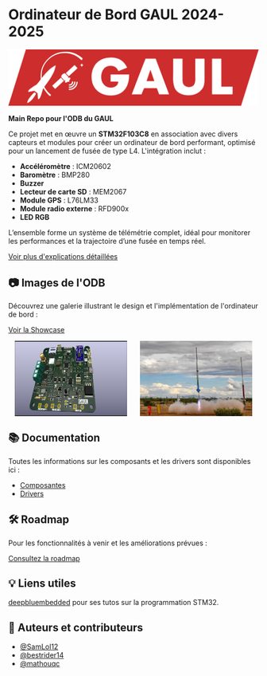 # Ordinateur de Bord GAUL 2024-2025

![GAUL Banner](Documentation/GAUL/logo-full.webp)

**Main Repo pour l'ODB du GAUL**

Ce projet met en œuvre un **STM32F103C8** en association avec divers capteurs et modules pour créer un ordinateur de bord performant, optimisé pour un lancement de fusée de type L4. L'intégration inclut :

- **Accéléromètre** : ICM20602
- **Baromètre** : BMP280
- **Buzzer**
- **Lecteur de carte SD** : MEM2067
- **Module GPS** : L76LM33
- **Module radio externe** : RFD900x
- **LED RGB**

L’ensemble forme un système de télémétrie complet, idéal pour monitorer les performances et la trajectoire d’une fusée en temps réel.

[Voir plus d'explications détaillées](./Documentation/Explications.md)

## 📷 Images de l'ODB

Découvrez une galerie illustrant le design et l'implémentation de l'ordinateur de bord :

[Voir la Showcase](./Documentation/Showcase.md)

<div style="display: flex; justify-content: space-around;">
  <img src="./Documentation/Showcase/ODB1_PCB.png" alt="ODB1" width="45%">
  <img src="./Documentation/Showcase/Rocket_Launch.jpg" alt="Rocket Launch" width="45%">
</div>

## 📚 Documentation

Toutes les informations sur les composants et les drivers sont disponibles ici :

- [Composantes](./Documentation/Composantes.md)
- [Drivers](./Documentation/Drivers.md)

## 🛠 Roadmap

Pour les fonctionnalités à venir et les améliorations prévues :

[Consultez la roadmap](./Documentation/Roadmap.md)

## 💡 Liens utiles

[deepbluembedded](https://deepbluembedded.com/stm32-arm-programming-tutorials/) pour ses tutos sur la programmation STM32.

## 👥 Auteurs et contributeurs

- [@SamLol12](https://github.com/SamLol12)
- [@bestrider14](https://github.com/bestrider14)
- [@mathouqc](https://github.com/mathouqc)
